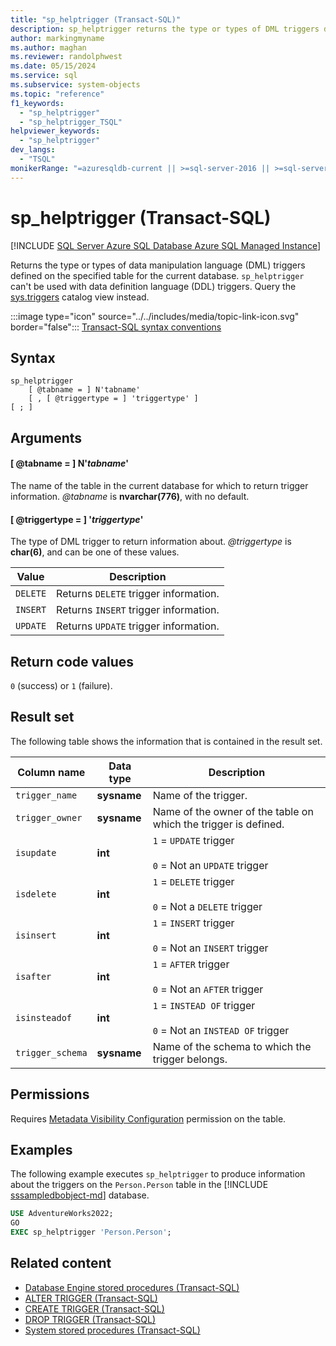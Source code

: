 ```yaml
---
title: "sp_helptrigger (Transact-SQL)"
description: sp_helptrigger returns the type or types of DML triggers defined on the specified table for the current database.
author: markingmyname
ms.author: maghan
ms.reviewer: randolphwest
ms.date: 05/15/2024
ms.service: sql
ms.subservice: system-objects
ms.topic: "reference"
f1_keywords:
  - "sp_helptrigger"
  - "sp_helptrigger_TSQL"
helpviewer_keywords:
  - "sp_helptrigger"
dev_langs:
  - "TSQL"
monikerRange: "=azuresqldb-current || >=sql-server-2016 || >=sql-server-linux-2017 || =azuresqldb-mi-current"
---
```

# sp_helptrigger (Transact-SQL)

[!INCLUDE [SQL Server Azure SQL Database Azure SQL Managed Instance](../../includes/applies-to-version/sql-asdb-asdbmi.md)]

Returns the type or types of data manipulation language (DML) triggers defined on the specified table for the current database. `sp_helptrigger` can't be used with data definition language (DDL) triggers. Query the [sys.triggers](../system-catalog-views/sys-triggers-transact-sql.md) catalog view instead.

:::image type="icon" source="../../includes/media/topic-link-icon.svg" border="false"::: [Transact-SQL syntax conventions](../../t-sql/language-elements/transact-sql-syntax-conventions-transact-sql.md)

## Syntax

```syntaxsql
sp_helptrigger
    [ @tabname = ] N'tabname'
    [ , [ @triggertype = ] 'triggertype' ]
[ ; ]
```

## Arguments

#### [ @tabname = ] N'*tabname*'

The name of the table in the current database for which to return trigger information. *@tabname* is **nvarchar(776)**, with no default.

#### [ @triggertype = ] '*triggertype*'

The type of DML trigger to return information about. *@triggertype* is **char(6)**, and can be one of these values.

| Value | Description |
| --- | --- |
| `DELETE` | Returns `DELETE` trigger information. |
| `INSERT` | Returns `INSERT` trigger information. |
| `UPDATE` | Returns `UPDATE` trigger information. |

## Return code values

`0` (success) or `1` (failure).

## Result set

The following table shows the information that is contained in the result set.

| Column name | Data type | Description |
| --- | --- | --- |
| `trigger_name` | **sysname** | Name of the trigger. |
| `trigger_owner` | **sysname** | Name of the owner of the table on which the trigger is defined. |
| `isupdate` | **int** | `1` = `UPDATE` trigger<br /><br />`0` = Not an `UPDATE` trigger |
| `isdelete` | **int** | `1` = `DELETE` trigger<br /><br />`0` = Not a `DELETE` trigger |
| `isinsert` | **int** | `1` = `INSERT` trigger<br /><br />`0` = Not an `INSERT` trigger |
| `isafter` | **int** | `1` = `AFTER` trigger<br /><br />`0` = Not an `AFTER` trigger |
| `isinsteadof` | **int** | `1` = `INSTEAD OF` trigger<br /><br />`0` = Not an `INSTEAD OF` trigger |
| `trigger_schema` | **sysname** | Name of the schema to which the trigger belongs. |

## Permissions

Requires [Metadata Visibility Configuration](../security/metadata-visibility-configuration.md) permission on the table.

## Examples

The following example executes `sp_helptrigger` to produce information about the triggers on the `Person.Person` table in the [!INCLUDE [sssampledbobject-md](../../includes/sssampledbobject-md.md)] database.

```sql
USE AdventureWorks2022;
GO
EXEC sp_helptrigger 'Person.Person';
```

## Related content

- [Database Engine stored procedures (Transact-SQL)](database-engine-stored-procedures-transact-sql.md)
- [ALTER TRIGGER (Transact-SQL)](../../t-sql/statements/alter-trigger-transact-sql.md)
- [CREATE TRIGGER (Transact-SQL)](../../t-sql/statements/create-trigger-transact-sql.md)
- [DROP TRIGGER (Transact-SQL)](../../t-sql/statements/drop-trigger-transact-sql.md)
- [System stored procedures (Transact-SQL)](system-stored-procedures-transact-sql.md)
